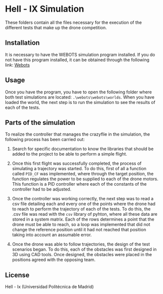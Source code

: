 # Hell - IX Simulation

These folders contain all the files necessary for the execution of the different tests that make up the drone competition.

## Installation
It is necessary to have the WEBOTS simulation program installed. If you do not have this program installed, it can be obtained through the following link: [Webots](https://cyberbotics.com/)


## Usage
Once you have the program, you have to open the following folder where both test simulations are located: ```.\webots\webots\worlds```.
When you have loaded the world, the next step is to run the simulation to see the results of each of the tests.


## Parts of the simulation
To realize the controller that manages the crazyflie in the simulation, the following process has been carried out: 

1. Search for specific documentation to know the libraries that should be added to the project to be able to perform a simple flight.

2. Once this first flight was successfully completed, the process of simulating a trajectory was started. To do this, first of all a function called ``PID_CF`` was implemented, where through the target position, the function regulates the power to be supplied to each of the drone motors. This function is a PID controller where each of the constants of the controller had to be adjusted.

3. Once the controller was working correctly, the next step was to read a csv file detailing each and every one of the points where the drone had to reach to perform the trajectory of each of the tests. To do this, the .csv file was read with the ``csv`` library of pyhton, where all these data are stored in a system matrix. Each of the rows determines a point that the drone must be able to reach, so a loop was implemented that did not change the reference position until it had not reached that position taking into account an assumable error.

4. Once the drone was able to follow trajectories, the design of the test scenarios began. To do this, each of the obstacles was first designed in 3D using CAD tools. Once designed, the obstacles were placed in the positions agreed with the opposing team. 




## License
Hell - Ix (Universidad Politécnica de Madrid)
